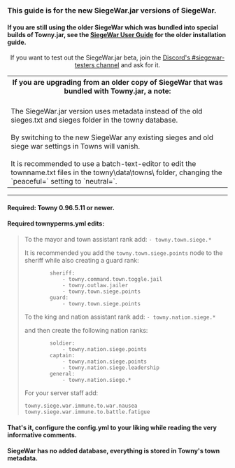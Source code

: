 ### This guide is for the new SiegeWar.jar versions of SiegeWar. 
#### If you are still using the older SiegeWar which was bundled into special builds of Towny.jar, see the [SiegeWar User Guide](https://github.com/TownyAdvanced/Towny/wiki/Siege-War-User-Guide) for the older installation guide.

<p align=center>
If you want to test out the SiegeWar.jar beta, join the <a href=https://discord.gg/2zsJRwaEUp>Discord's #siegewar-testers channel</a> and ask for it.</p>

<table align=center>
<th> If you are upgrading from an older copy of SiegeWar that was bundled with Towny.jar, a note:</th>
<tr><td>
<br>The SiegeWar.jar version uses metadata instead of the old sieges.txt and sieges folder in the towny database.<br><br> By switching to the new SiegeWar any existing sieges and old siege war settings in Towns will vanish.<br><br> It is recommended to use a batch-text-editor to edit the townname.txt files in the towny\data\towns\ folder, changing the `peaceful=` setting to `neutral=`.</td></tr>
</table>

----

#### Required: Towny 0.96.5.11 or newer.

#### Required townyperms.yml edits:

> To the mayor and town assistant rank add: `- towny.town.siege.*`
> 
> It is recommended you add the `towny.town.siege.points` node to the sheriff while also creating a guard rank:
> ```
>         sheriff:
>             - towny.command.town.toggle.jail
>             - towny.outlaw.jailer
>             - towny.town.siege.points
>         guard:
>             - towny.town.siege.points
> ```
> 
> To the king and nation assistant rank add: `- towny.nation.siege.*`
> 
> and then create the following nation ranks:
> ```
>         soldier:
>             - towny.nation.siege.points
>         captain:
>             - towny.nation.siege.points
>             - towny.nation.siege.leadership
>         general:
>             - towny.nation.siege.*
> ```
> 
> For your server staff add:
> ```
> towny.siege.war.immune.to.war.nausea 
> towny.siege.war.immune.to.battle.fatigue 
> ```

#### That's it, configure the config.yml to your liking while reading the very informative comments.
#### SiegeWar has no added database, everything is stored in Towny's town metadata.